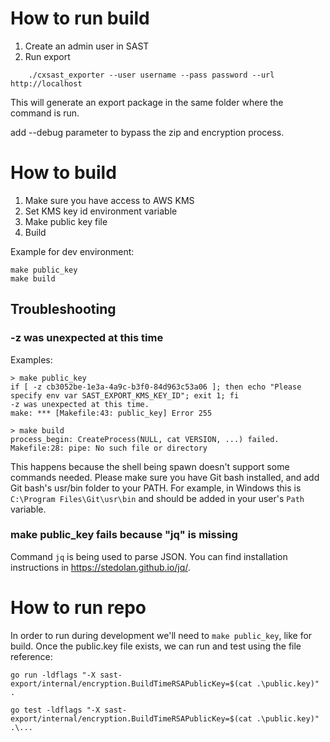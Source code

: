 # How to run build

1. Create an admin user in SAST
2. Run export
```
    ./cxsast_exporter --user username --pass password --url http://localhost
```

This will generate an export package in the same folder where the command is run.

add --debug parameter to bypass the zip and encryption process. 

# How to build

1. Make sure you have access to AWS KMS
2. Set KMS key id environment variable
3. Make public key file
4. Build

Example for dev environment:
```
make public_key
make build
```

## Troubleshooting

### -z was unexpected at this time

Examples:
```
> make public_key
if [ -z cb3052be-1e3a-4a9c-b3f0-84d963c53a06 ]; then echo "Please specify env var SAST_EXPORT_KMS_KEY_ID"; exit 1; fi
-z was unexpected at this time.
make: *** [Makefile:43: public_key] Error 255
```

```
> make build
process_begin: CreateProcess(NULL, cat VERSION, ...) failed.
Makefile:28: pipe: No such file or directory
```

This happens because the shell being spawn doesn't support some commands needed.
Please make sure you have Git bash installed, and add Git bash's usr/bin folder to your PATH.
For example, in Windows this is `C:\Program Files\Git\usr\bin` and should be added in your user's `Path` variable.

### make public_key fails because "jq" is missing

Command `jq` is being used to parse JSON. You can find installation instructions in https://stedolan.github.io/jq/. 

# How to run repo

In order to run during development we'll need to `make public_key`, like for build.
Once the public.key file exists, we can run and test using the file reference:
```
go run -ldflags "-X sast-export/internal/encryption.BuildTimeRSAPublicKey=$(cat .\public.key)" .
```

```
go test -ldflags "-X sast-export/internal/encryption.BuildTimeRSAPublicKey=$(cat .\public.key)" .\...
```

